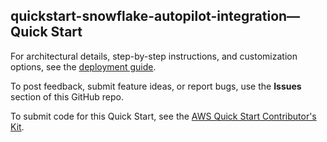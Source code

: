 
## quickstart-snowflake-autopilot-integration—Quick Start

For architectural details, step-by-step instructions, and customization options, see the [deployment guide](https://aws-quickstart.github.io/quickstart-snowflake-autopilot-integration/).

To post feedback, submit feature ideas, or report bugs, use the **Issues** section of this GitHub repo. 

To submit code for this Quick Start, see the [AWS Quick Start Contributor's Kit](https://aws-quickstart.github.io/).